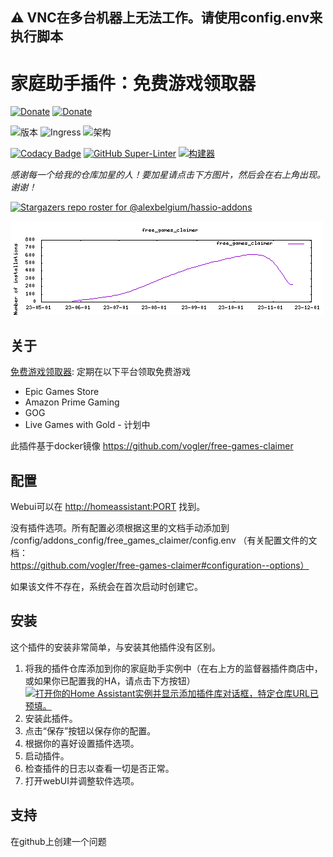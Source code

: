 ## &#9888; VNC在多台机器上无法工作。请使用config.env来执行脚本

# 家庭助手插件：免费游戏领取器

[![Donate][donation-badge]](https://www.buymeacoffee.com/alexbelgium)
[![Donate][paypal-badge]](https://www.paypal.com/donate/?hosted_button_id=DZFULJZTP3UQA)

![版本](https://img.shields.io/badge/dynamic/json?label=Version&query=%24.version&url=https%3A%2F%2Fraw.githubusercontent.com%2Falexbelgium%2Fhassio-addons%2Fmaster%2Ffree_games_claimer%2Fconfig.json)
![Ingress](https://img.shields.io/badge/dynamic/json?label=Ingress&query=%24.ingress&url=https%3A%2F%2Fraw.githubusercontent.com%2Falexbelgium%2Fhassio-addons%2Fmaster%2Ffree_games_claimer%2Fconfig.json)
![架构](https://img.shields.io/badge/dynamic/json?color=success&label=Arch&query=%24.arch&url=https%3A%2F%2Fraw.githubusercontent.com%2Falexbelgium%2Fhassio-addons%2Fmaster%2Ffree_games_claimer%2Fconfig.json)

[![Codacy Badge](https://app.codacy.com/project/badge/Grade/9c6cf10bdbba45ecb202d7f579b5be0e)](https://www.codacy.com/gh/alexbelgium/hassio-addons/dashboard?utm_source=github.com&utm_medium=referral&utm_content=alexbelgium/hassio-addons&utm_campaign=Badge_Grade)
[![GitHub Super-Linter](https://img.shields.io/github/actions/workflow/status/alexbelgium/hassio-addons/weekly-supelinter.yaml?label=Lint%20code%20base)](https://github.com/alexbelgium/hassio-addons/actions/workflows/weekly-supelinter.yaml)
[![构建器](https://img.shields.io/github/actions/workflow/status/alexbelgium/hassio-addons/onpush_builder.yaml?label=Builder)](https://github.com/alexbelgium/hassio-addons/actions/workflows/onpush_builder.yaml)

[donation-badge]: https://img.shields.io/badge/Buy%20me%20a%20coffee%20(no%20paypal)-%23d32f2f?logo=buy-me-a-coffee&style=flat&logoColor=white
[paypal-badge]: https://img.shields.io/badge/Buy%20me%20a%20coffee%20with%20Paypal-0070BA?logo=paypal&style=flat&logoColor=white

_感谢每一个给我的仓库加星的人！要加星请点击下方图片，然后会在右上角出现。谢谢！_

[![Stargazers repo roster for @alexbelgium/hassio-addons](https://raw.githubusercontent.com/alexbelgium/hassio-addons/master/.github/stars2.svg)](https://github.com/alexbelgium/hassio-addons/stargazers)

![下载演变](https://raw.githubusercontent.com/alexbelgium/hassio-addons/master/free_games_claimer/stats.png)

## 关于

[免费游戏领取器](https://github.com/vogler/free-games-claimer): 定期在以下平台领取免费游戏

- Epic Games Store
- Amazon Prime Gaming
- GOG
- Live Games with Gold - 计划中

此插件基于docker镜像 https://github.com/vogler/free-games-claimer

## 配置

Webui可以在 <http://homeassistant:PORT> 找到。

没有插件选项。所有配置必须根据这里的文档手动添加到 /config/addons_config/free_games_claimer/config.env （有关配置文件的文档：https://github.com/vogler/free-games-claimer#configuration--options）

如果该文件不存在，系统会在首次启动时创建它。

## 安装

这个插件的安装非常简单，与安装其他插件没有区别。

1. 将我的插件仓库添加到你的家庭助手实例中（在右上方的监督器插件商店中，或如果你已配置我的HA，请点击下方按钮）
   [![打开你的Home Assistant实例并显示添加插件库对话框，特定仓库URL已预填。](https://my.home-assistant.io/badges/supervisor_add_addon_repository.svg)](https://my.home-assistant.io/redirect/supervisor_add_addon_repository/?repository_url=https%3A%2F%2Fgithub.com%2Falexbelgium%2Fhassio-addons)
2. 安装此插件。
3. 点击“保存”按钮以保存你的配置。
4. 根据你的喜好设置插件选项。
5. 启动插件。
6. 检查插件的日志以查看一切是否正常。
7. 打开webUI并调整软件选项。

## 支持

在github上创建一个问题

[repository]: https://github.com/alexbelgium/hassio-addons